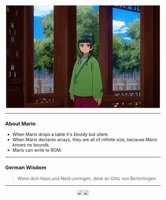 <p align="center">
  <img src="assets/maomao.gif" />
</p>

---

### About Mario
- When Mario drops a table it's bloody but silent.
- When Mario declares arrays, they are all of infinite size, because Mario knows no bounds.
- Mario can write to ROM.

---

### German Wisdom
> Wenn dich Hass und Neid umringen, denk an Götz von Berlichingen.

---

<p align="center">
  <a>
    <img height="180em" src="https://github-readme-stats-eight-theta.vercel.app/api?username=Torfkopp&show_icons=true&theme=dark&include_all_commits=true&count_private=true"/>
  </a>
  <a href="https://github.com/Torfkopp?tab=repositories">
    <img height="180em" src="https://github-readme-stats-eight-theta.vercel.app/api/top-langs/?username=torfkopp&layout=compact&theme=dark&langs_count=8&hide=java"/>
  </a>
</p>

